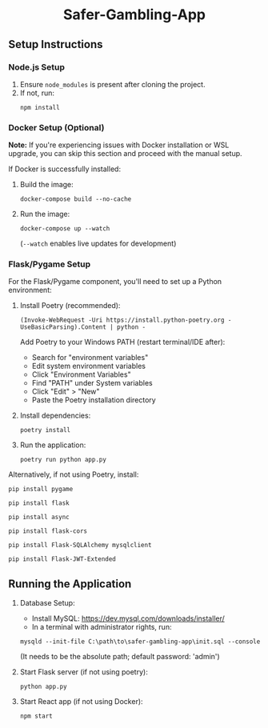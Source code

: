 # <center>Safer-Gambling-App</center>

## Setup Instructions

### Node.js Setup
1. Ensure `node_modules` is present after cloning the project.
2. If not, run:
   ```
   npm install
   ```

### Docker Setup (Optional)
**Note:** If you're experiencing issues with Docker installation or WSL upgrade, you can skip this section and proceed with the manual setup.

If Docker is successfully installed:
1. Build the image:
   ```
   docker-compose build --no-cache
   ```
2. Run the image:
   ```
   docker-compose up --watch
   ```
   (`--watch` enables live updates for development)

### Flask/Pygame Setup
For the Flask/Pygame component, you'll need to set up a Python environment:

1. Install Poetry (recommended):
   ```
   (Invoke-WebRequest -Uri https://install.python-poetry.org -UseBasicParsing).Content | python -
   ```
   Add Poetry to your Windows PATH (restart terminal/IDE after):
   - Search for "environment variables"
   - Edit system environment variables
   - Click "Environment Variables"
   - Find "PATH" under System variables
   - Click "Edit" > "New"
   - Paste the Poetry installation directory

2. Install dependencies:
   ```
   poetry install
   ```

3. Run the application:
   ```
   poetry run python app.py
   ```

Alternatively, if not using Poetry, install:

`pip install pygame`

`pip install flask`

`pip install async`

`pip install flask-cors`

`pip install Flask-SQLAlchemy mysqlclient`

`pip install Flask-JWT-Extended`
 

## Running the Application

1. Database Setup:
   - Install MySQL: https://dev.mysql.com/downloads/installer/          
   - In a terminal with administrator rights, run: 
    ```
    mysqld --init-file C:\path\to\safer-gambling-app\init.sql --console
     ```
     (It needs to be the absolute path; default password: 'admin')

2. Start Flask server (if not using poetry):
   ```
   python app.py
   ```

3. Start React app (if not using Docker):
   ```
   npm start